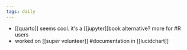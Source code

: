 ```yaml
---
tags: daily
---
```

- [[quarto]] seems cool. it's a [[jupyter]]book alternative? more for #R users
- worked on [[super volunteer]]
	#documentation in [[lucidchart]]
